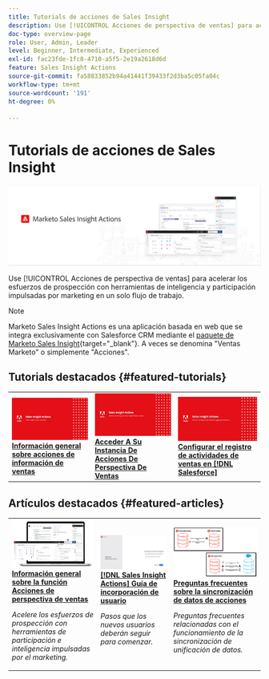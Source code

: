 ```yaml
---
title: Tutorials de acciones de Sales Insight
description: Use [!UICONTROL Acciones de perspectiva de ventas] para acelerar los esfuerzos de prospección con herramientas de inteligencia y participación impulsadas por marketing en un solo flujo de trabajo.
doc-type: overview-page
role: User, Admin, Leader
level: Beginner, Intermediate, Experienced
exl-id: fac23fde-1fc8-4710-a5f5-2e19a2618d6d
feature: Sales Insight Actions
source-git-commit: fa58833852b94a41441f39433f2d3ba5c05fa04c
workflow-type: tm+mt
source-wordcount: '191'
ht-degree: 0%

---
```


# Tutorials de acciones de Sales Insight

![](assets/header.png)

Use [!UICONTROL Acciones de perspectiva de ventas] para acelerar los esfuerzos de prospección con herramientas de inteligencia y participación impulsadas por marketing en un solo flujo de trabajo.

>[!NOTE]
>
>Marketo Sales Insight Actions es una aplicación basada en web que se integra exclusivamente con Salesforce CRM mediante el [paquete de Marketo Sales Insight](https://experienceleague.adobe.com/es/docs/marketo/using/product-docs/marketo-sales-insight/msi-for-salesforce/installation/install-marketo-sales-insight-package-in-salesforce-appexchange){target="_blank"}. A veces se denomina &quot;Ventas Marketo&quot; o simplemente &quot;Acciones&quot;.

## Tutorials destacados {#featured-tutorials}

<table style="table-layout:fixed">
<tr>
<td>
<a href="/help/sales-insight-actions/sales-insight-actions-overview.md"><img alt="imagen en miniatura para Acciones de Sales Insight Información general" src="assets/sales-insight-actions-feature-overview-videothumb.png" /></a>
<div><a href="/help/sales-insight-actions/sales-insight-actions-overview.md"><strong>Información general sobre acciones de información de ventas</strong></a></div>
</td>
<td>
<a href="/help/sales-insight-actions/accessing-your-sales-insight-actions-instance.md"><img alt="imagen en miniatura para acceder a su instancia de acciones de Sales Insight" src="assets/accessing-your-sales-insight-actions-instance-videothumb.png" /></a>
<div><a href="/help/sales-insight-actions/accessing-your-sales-insight-actions-instance.md"><strong>Acceder A Su Instancia De Acciones De Perspectiva De Ventas</strong></a></div>
</td>
<td>
<a href="/help/sales-insight-actions/configure-sales-activity-logging-to-salesforce.md"><img alt="imagen en miniatura para Configurar el registro de actividades de ventas en [!DNL Salesforce]" src="assets/configure-sales-activity-logging-to-salesforce-videothumb.png" /></a>
<div><a href="/help/sales-insight-actions/configure-sales-activity-logging-to-salesforce.md"><strong>Configurar el registro de actividades de ventas en [!DNL Salesforce]</strong></a></div>
</td>
</tr>
</table>

## Artículos destacados {#featured-articles}

<table style="table-layout:fixed">
<tr>
<td>
<a href="https://experienceleague.adobe.com/docs/marketo/using/product-docs/marketo-sales-insight/actions/sales-insight-actions-feature-overview.html?lang=es"><img alt="imagen en miniatura para Acciones de Sales Insight Información general de funciones" src="assets/sales-insight-actions-feature-overview-thumb.png" /></a>
<div><a href="https://experienceleague.adobe.com/docs/marketo/using/product-docs/marketo-sales-insight/actions/sales-insight-actions-feature-overview.html?lang=es"><strong>Información general sobre la función Acciones de perspectiva de ventas</strong></a></div>
<p><em>Acelere los esfuerzos de prospección con herramientas de participación e inteligencia impulsadas por el marketing.</em></p>
</td>
<td>
<a href="https://experienceleague.adobe.com/docs/marketo/using/product-docs/marketo-sales-insight/actions/getting-started/sales-insight-actions-user-onboarding-checklist.html?lang=es"><img alt="imagen en miniatura de la Guía de incorporación del usuario de [!DNL Sales Insight Actions]" src="assets/sales-insight-actions-user-onboarding-guide-thumb.png" /></a>
<div><a href="https://experienceleague.adobe.com/docs/marketo/using/product-docs/marketo-sales-insight/actions/getting-started/sales-insight-actions-user-onboarding-checklist.html?lang=es"><strong>[!DNL Sales Insight Actions] Guía de incorporación de usuario</strong></a></div>
<p><em>Pasos que los nuevos usuarios deberán seguir para comenzar.</em></p>
</td>
<td>
<a href="https://experienceleague.adobe.com/docs/marketo/using/product-docs/marketo-sales-insight/actions/admin/actions-data-sync-faq.html?lang=es"><img alt="imagen en miniatura para las preguntas frecuentes sobre sincronización de datos de acciones" src="assets/actions-data-sync-faq-thumb.png" /></a>
<div><a href="https://experienceleague.adobe.com/docs/marketo/using/product-docs/marketo-sales-insight/actions/admin/actions-data-sync-faq.html?lang=es"><strong>Preguntas frecuentes sobre la sincronización de datos de acciones</strong></a></div>
<p><em>Preguntas frecuentes relacionadas con el funcionamiento de la sincronización de unificación de datos.</em></p>
</td>
</tr>
</table>
